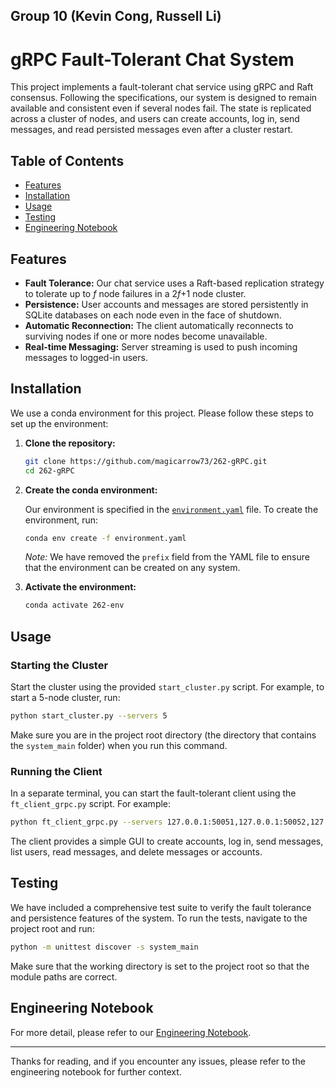 Group 10 (Kevin Cong, Russell Li)
---

# gRPC Fault-Tolerant Chat System

This project implements a fault-tolerant chat service using gRPC and Raft consensus. Following the specifications, our system is designed to remain available and consistent even if several nodes fail. The state is replicated across a cluster of nodes, and users can create accounts, log in, send messages, and read persisted messages even after a cluster restart.

## Table of Contents

- [Features](#features)
- [Installation](#installation)
- [Usage](#usage)
- [Testing](#testing)
- [Engineering Notebook](#engineering-notebook)

## Features

- **Fault Tolerance:** Our chat service uses a Raft-based replication strategy to tolerate up to *f* node failures in a 2*f*+1 node cluster.
- **Persistence:** User accounts and messages are stored persistently in SQLite databases on each node even in the face of shutdown.
- **Automatic Reconnection:** The client automatically reconnects to surviving nodes if one or more nodes become unavailable.
- **Real-time Messaging:** Server streaming is used to push incoming messages to logged-in users.

## Installation

We use a conda environment for this project. Please follow these steps to set up the environment:

1. **Clone the repository:**

   ```bash
   git clone https://github.com/magicarrow73/262-gRPC.git
   cd 262-gRPC
   ```

2. **Create the conda environment:**

   Our environment is specified in the [`environment.yaml`](./environment.yaml) file. To create the environment, run:

   ```bash
   conda env create -f environment.yaml
   ```

   *Note:* We have removed the `prefix` field from the YAML file to ensure that the environment can be created on any system.

3. **Activate the environment:**

   ```bash
   conda activate 262-env
   ```

## Usage

### Starting the Cluster

Start the cluster using the provided `start_cluster.py` script. For example, to start a 5-node cluster, run:

```bash
python start_cluster.py --servers 5
```

Make sure you are in the project root directory (the directory that contains the `system_main` folder) when you run this command.

### Running the Client

In a separate terminal, you can start the fault-tolerant client using the `ft_client_grpc.py` script. For example:

```bash
python ft_client_grpc.py --servers 127.0.0.1:50051,127.0.0.1:50052,127.0.0.1:50053,127.0.0.1:50054,127.0.0.1:50055
```

The client provides a simple GUI to create accounts, log in, send messages, list users, read messages, and delete messages or accounts.

## Testing

We have included a comprehensive test suite to verify the fault tolerance and persistence features of the system. To run the tests, navigate to the project root and run:

```bash
python -m unittest discover -s system_main
```

Make sure that the working directory is set to the project root so that the module paths are correct.

## Engineering Notebook

For more detail, please refer to our [Engineering Notebook](https://docs.google.com/document/d/1esiCXiTv-_OiAmb66p9OGL7wYtLlkvueDtkRiMJyd2w/edit?usp=sharing).

---

Thanks for reading, and if you encounter any issues, please refer to the engineering notebook for further context.
